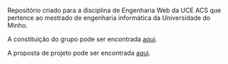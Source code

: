 Repositório criado para a disciplina de Engenharia Web da UCE ACS que pertence ao mestrado de engenharia informática da Universidade do Minho.

A constituição do grupo pode ser encontrada [aqui](http://www.github.com/hmiguim/acs_engenharia_web/wiki/Elementos).

A proposta de projeto pode ser encontrada [aqui](http://www.github.com/hmiguim/acs_engenharia_web/wiki/Proposta-de-Projeto). 